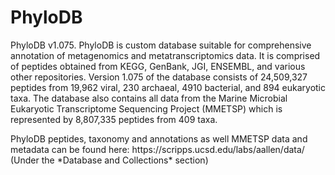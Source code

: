 # PhyloDB
PhyloDB v1.075. PhyloDB is custom database suitable for comprehensive annotation of metagenomics and metatranscriptomics data. It is comprised of peptides obtained from KEGG, GenBank, JGI, ENSEMBL, and various other repositories. Version 1.075 of the database consists of 24,509,327 peptides from 19,962 viral, 230 archaeal, 4910 bacterial, and 894 eukaryotic taxa. The database also contains all data from the Marine Microbial Eukaryotic Transcriptome Sequencing Project (MMETSP) which is represented by 8,807,335 peptides from 409 taxa.
<p>
PhyloDB peptides, taxonomy and annotations as well MMETSP data and metadata can be found here: https://scripps.ucsd.edu/labs/aallen/data/ <br>
(Under the *Database and Collections* section)
